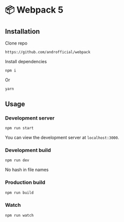 # 📦 Webpack 5

## Installation

Clone repo

```bash
https://github.com/androfficial/webpack
```

Install dependencies
```bash
npm i
```
Or
```bash
yarn
```

## Usage

### Development server

```bash
npm run start
```

You can view the development server at `localhost:3000`.

### Development build

```bash
npm run dev
```
No hash in file names

### Production build

```bash
npm run build
```

### Watch

```bash
npm run watch
```
